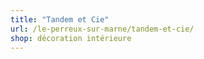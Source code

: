 ```yaml
---
title: "Tandem et Cie"
url: /le-perreux-sur-marne/tandem-et-cie/
shop: décoration intérieure
---
```

